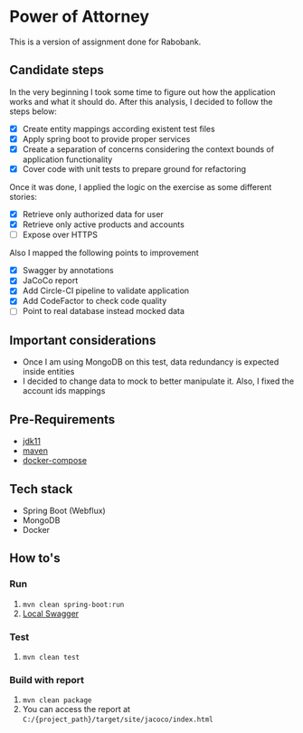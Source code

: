 # Power of Attorney
This is a version of assignment done for Rabobank.

## Candidate steps
In the very beginning I took some time to figure out how the application works and what it should do. 
After this analysis, I decided to follow the steps below:
- [x] Create entity mappings according existent test files
- [x] Apply spring boot to provide proper services
- [x] Create a separation of concerns considering the context bounds of application functionality
- [x] Cover code with unit tests to prepare ground for refactoring

Once it was done, I applied the logic on the exercise as some different stories:
- [x] Retrieve only authorized data for user
- [x] Retrieve only active products and accounts
- [ ] Expose over HTTPS

Also I mapped the following points to improvement
- [x] Swagger by annotations
- [x] JaCoCo report
- [x] Add Circle-CI pipeline to validate application
- [x] Add CodeFactor to check code quality
- [ ] Point to real database instead mocked data

## Important considerations

- Once I am using MongoDB on this test, data redundancy is expected inside entities
- I decided to change data to mock to better manipulate it. Also, I fixed the account ids mappings

## Pre-Requirements

- [jdk11](https://www.oracle.com/technetwork/java/javase/downloads/jdk11-downloads-5066655.html)
- [maven](https://maven.apache.org/download.cgi)
- [docker-compose](https://docs.docker.com/compose/install/)

## Tech stack

- Spring Boot (Webflux)
- MongoDB
- Docker

## How to's
### Run
1. `mvn clean spring-boot:run`
2. [Local Swagger](http://localhost:8080/swagger-ui.html)

### Test
1. `mvn clean test`

### Build with report
1. `mvn clean package`
2. You can access the report at `C:/{project_path}/target/site/jacoco/index.html`
 
